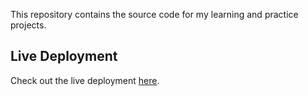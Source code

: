 

This repository contains the source code for my learning and practice projects.

## Live Deployment
Check out the live deployment [here](https://angietune.github.io/Projects/Portfolio/).

